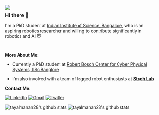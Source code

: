 
<img align="left" src="https://github.com/tayalmanan28/tayalmanan28/blob/main/robo.gif"> 

### Hi there 👋

I'm a PhD student at [Indian Institute of Science, Bangalore](http://iisc.ac.in/), who is an aspiring robotics researcher and willing to contribute significantly in robotics and AI :innocent:

<br>

**More About Me**:

- Currently a PhD student at [Robert Bosch Center for Cyber Physical Systems, IISc Banglore](https://cps.iisc.ac.in/)

- I'm also involved with a team of legged robot enthusiasts at [**Stoch Lab**](https://stochlab.github.io/)  

**Contact Me**:

[![LinkedIn](https://img.shields.io/badge/LinkedIn-blue?style=for-the-badge&logo=Linkedin&logoColor=white)](https://www.linkedin.com/in/manan-tayal/)
[![Gmail](https://img.shields.io/badge/Gmail-red?style=for-the-badge&logo=gmail&logoColor=white)](mailto:manantayal@iisc.ac.in)
[![Twitter](https://img.shields.io/badge/Twitter-blue?style=for-the-badge&logo=twitter&logoColor=white)](https://twitter.com/tayalmanan28)


![tayalmanan28's github stats](https://github-readme-stats.vercel.app/api?username=tayalmanan28&show_icons=true)
![tayalmanan28's github stats](https://github-readme-stats.vercel.app/api/top-langs/?username=tayalmanan28&layout=compact)

<!---
tayalmanan28/tayalmanan28 is a ✨ special ✨ repository because its `README.md` (this file) appears on your GitHub profile.
You can click the Preview link to take a look at your changes.
--->
